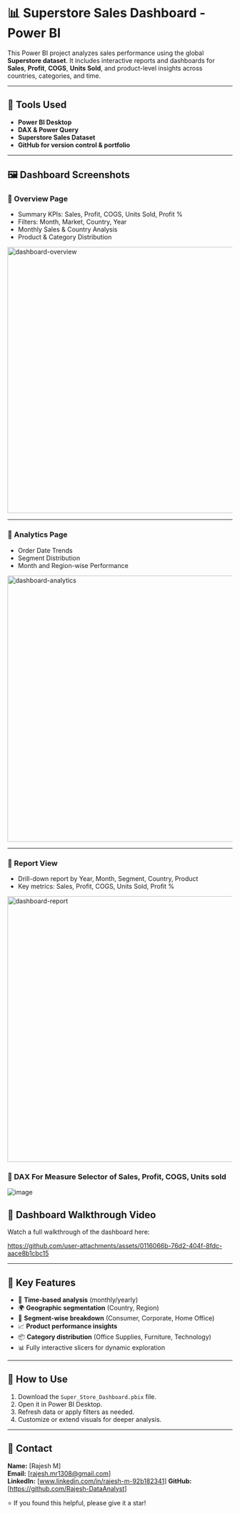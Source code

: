 # 📊 Superstore Sales Dashboard - Power BI

This Power BI project analyzes sales performance using the global **Superstore dataset**. It includes interactive reports and dashboards for **Sales**, **Profit**, **COGS**, **Units Sold**, and product-level insights across countries, categories, and time.

---

## 🧰 Tools Used

- **Power BI Desktop**
- **DAX & Power Query**
- **Superstore Sales Dataset**
- **GitHub for version control & portfolio**

---

## 🖼️ Dashboard Screenshots

### 🔹 Overview Page

- Summary KPIs: Sales, Profit, COGS, Units Sold, Profit %
- Filters: Month, Market, Country, Year
- Monthly Sales & Country Analysis
- Product & Category Distribution

<img width="596" alt="dashboard-overview" src="https://github.com/user-attachments/assets/66751c0b-d495-434c-be00-9add0126aa62" />


---

### 🔹 Analytics Page
- Order Date Trends
- Segment Distribution
- Month and Region-wise Performance

<img width="596" alt="dashboard-analytics" src="https://github.com/user-attachments/assets/c413ab35-d2e1-48a6-9715-ab633cff0a37" />


---

### 🔹 Report View
- Drill-down report by Year, Month, Segment, Country, Product
- Key metrics: Sales, Profit, COGS, Units Sold, Profit %

<img width="595" alt="dashboard-report" src="https://github.com/user-attachments/assets/f58992d6-6a9a-4f76-b183-2875d68d1ca1" />

### 🔹 DAX For Measure Selector of Sales, Profit, COGS, Units sold

![image](https://github.com/user-attachments/assets/6e32537d-ae5c-47ea-9586-8923e5a8f357)



## 🎥 Dashboard Walkthrough Video

Watch a full walkthrough of the dashboard here:


https://github.com/user-attachments/assets/0116066b-76d2-404f-8fdc-aace8b1cbc15


---

## 📌 Key Features

- 📅 **Time-based analysis** (monthly/yearly)
- 🌍 **Geographic segmentation** (Country, Region)
- 🧾 **Segment-wise breakdown** (Consumer, Corporate, Home Office)
- 📈 **Product performance insights**
- 📦 **Category distribution** (Office Supplies, Furniture, Technology)
- 📊 Fully interactive slicers for dynamic exploration

---

## 🚀 How to Use

1. Download the `Super_Store_Dashboard.pbix` file.
2. Open it in Power BI Desktop.
3. Refresh data or apply filters as needed.
4. Customize or extend visuals for deeper analysis.

---

## 📩 Contact

**Name:** [Rajesh M]  
**Email:** [rajesh.mr1308@gmail.com]  
**LinkedIn:** [www.linkedin.com/in/rajesh-m-92b182341]
**GitHub:** [https://github.com/Rajesh-DataAnalyst]


⭐ If you found this helpful, please give it a star!

